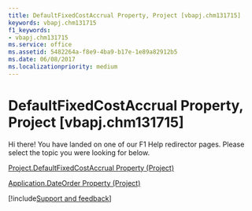 ```yaml
---
title: DefaultFixedCostAccrual Property, Project [vbapj.chm131715]
keywords: vbapj.chm131715
f1_keywords:
- vbapj.chm131715
ms.service: office
ms.assetid: 5482264a-f8e9-4ba9-b17e-1e89a82912b5
ms.date: 06/08/2017
ms.localizationpriority: medium
---
```



# DefaultFixedCostAccrual Property, Project [vbapj.chm131715]

Hi there! You have landed on one of our F1 Help redirector pages. Please select the topic you were looking for below.

[Project.DefaultFixedCostAccrual Property (Project)](https://msdn.microsoft.com/library/24acadcb-6eed-6b5e-ca50-5b509a7e4af0%28Office.15%29.aspx)

[Application.DateOrder Property (Project)](https://msdn.microsoft.com/library/9eba39c8-6e4a-3b8c-69c3-82e078269cda%28Office.15%29.aspx)

[!include[Support and feedback](~/includes/feedback-boilerplate.md)]